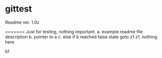 gittest
=======
Readme ver. 1.0c

=======
Just for testing, nothing important.
    a. example readme file description
    b. pointer to a
    c. else if b reached false state goto z1
    z1. nothing here

b1
